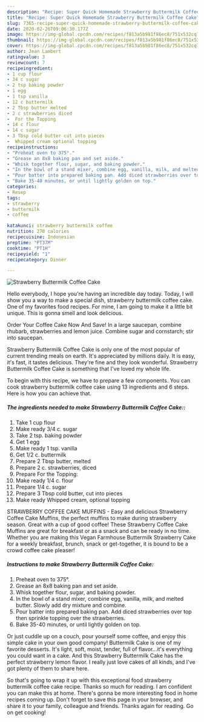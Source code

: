 ```yaml
---
description: "Recipe: Super Quick Homemade Strawberry Buttermilk Coffee Cake"
title: "Recipe: Super Quick Homemade Strawberry Buttermilk Coffee Cake"
slug: 7365-recipe-super-quick-homemade-strawberry-buttermilk-coffee-cake
date: 2020-02-26T09:06:30.177Z
image: https://img-global.cpcdn.com/recipes/f813a5b981f86ec8/751x532cq70/strawberry-buttermilk-coffee-cake-recipe-main-photo.jpg
thumbnail: https://img-global.cpcdn.com/recipes/f813a5b981f86ec8/751x532cq70/strawberry-buttermilk-coffee-cake-recipe-main-photo.jpg
cover: https://img-global.cpcdn.com/recipes/f813a5b981f86ec8/751x532cq70/strawberry-buttermilk-coffee-cake-recipe-main-photo.jpg
author: Jean Lambert
ratingvalue: 3
reviewcount: 7
recipeingredient:
- 1 cup flour
- 34 c sugar
- 2 tsp baking powder
- 1 egg
- 1 tsp vanilla
- 12 c buttermilk
- 2 Tbsp butter melted
- 2 c strawberries diced
-  For the Topping
- 14 c flour
- 14 c sugar
- 3 Tbsp cold butter cut into pieces
-  Whipped cream optional topping
recipeinstructions:
- "Preheat oven to 375°."
- "Grease an 8x8 baking pan and set aside."
- "Whisk together flour, sugar, and baking powder."
- "In the bowl of a stand mixer, combine egg, vanilla, milk, and melted butter. Slowly add dry mixture and combine."
- "Pour batter into prepared baking pan. Add diced strawberries over top then sprinkle topping over the strawberries."
- "Bake 35-40 minutes, or until lightly golden on top."
categories:
- Resep
tags:
- strawberry
- buttermilk
- coffee

katakunci: strawberry buttermilk coffee
nutrition: 270 calories
recipecuisine: Indonesian
preptime: "PT37M"
cooktime: "PT1H"
recipeyield: "1"
recipecategory: Dinner

---
```



![Strawberry Buttermilk Coffee Cake](https://img-global.cpcdn.com/recipes/f813a5b981f86ec8/751x532cq70/strawberry-buttermilk-coffee-cake-recipe-main-photo.jpg)

Hello everybody, I hope you're having an incredible day today. Today, I will show you a way to make a special dish, strawberry buttermilk coffee cake. One of my favorites food recipes. For mine, I am going to make it a little bit unique. This is gonna smell and look delicious.

Order Your Coffee Cake Now And Save! In a large saucepan, combine rhubarb, strawberries and lemon juice. Combine sugar and cornstarch; stir into saucepan.

Strawberry Buttermilk Coffee Cake is only one of the most popular of current trending meals on earth. It's appreciated by millions daily. It is easy, it's fast, it tastes delicious. They're fine and they look wonderful. Strawberry Buttermilk Coffee Cake is something that I've loved my whole life.


To begin with this recipe, we have to prepare a few components. You can cook strawberry buttermilk coffee cake using 13 ingredients and 6 steps. Here is how you can achieve that.

##### The ingredients needed to make Strawberry Buttermilk Coffee Cake::

1. Take 1 cup flour
1. Make ready 3/4 c. sugar
1. Take 2 tsp. baking powder
1. Get 1 egg
1. Make ready 1 tsp. vanilla
1. Get 1/2 c. buttermilk
1. Prepare 2 Tbsp butter, melted
1. Prepare 2 c. strawberries, diced
1. Prepare  For the Topping:
1. Make ready 1/4 c. flour
1. Prepare 1/4 c. sugar
1. Prepare 3 Tbsp cold butter, cut into pieces
1. Make ready  Whipped cream, optional topping


STRAWBERRY COFFEE CAKE MUFFINS - Easy and delicious Strawberry Coffee Cake Muffins, the perfect muffins to make during strawberry season. Great with a cup of good coffee! These Strawberry Coffee Cake Muffins are great for breakfast or as a snack and can be ready in no time. Whether you are making this Vegan Farmhouse Buttermilk Strawberry Cake for a weekly breakfast, brunch, snack or get-together, it is bound to be a crowd coffee cake pleaser! 

##### Instructions to make Strawberry Buttermilk Coffee Cake:

1. Preheat oven to 375°.
1. Grease an 8x8 baking pan and set aside.
1. Whisk together flour, sugar, and baking powder.
1. In the bowl of a stand mixer, combine egg, vanilla, milk, and melted butter. Slowly add dry mixture and combine.
1. Pour batter into prepared baking pan. Add diced strawberries over top then sprinkle topping over the strawberries.
1. Bake 35-40 minutes, or until lightly golden on top.


Or just cuddle up on a couch, pour yourself some coffee, and enjoy this simple cake in your own good company! Buttermilk Cake is one of my favorite desserts. It&#39;s light, soft, moist, tender, full of flavor…it&#39;s everything you could want in a cake. And this Strawberry Buttermilk Cake has the perfect strawberry lemon flavor. I really just love cakes of all kinds, and I&#39;ve got plenty of them to share here. 

So that's going to wrap it up with this exceptional food strawberry buttermilk coffee cake recipe. Thanks so much for reading. I am confident you can make this at home. There's gonna be more interesting food in home recipes coming up. Don't forget to save this page in your browser, and share it to your family, colleague and friends. Thanks again for reading. Go on get cooking!
